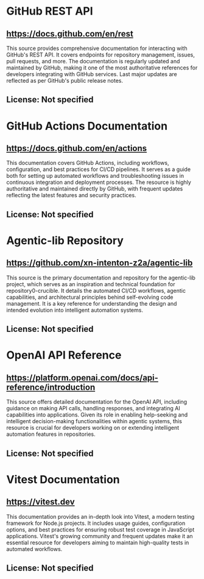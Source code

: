 # GitHub REST API
## https://docs.github.com/en/rest
This source provides comprehensive documentation for interacting with GitHub's REST API. It covers endpoints for repository management, issues, pull requests, and more. The documentation is regularly updated and maintained by GitHub, making it one of the most authoritative references for developers integrating with GitHub services. Last major updates are reflected as per GitHub's public release notes.
## License: Not specified

# GitHub Actions Documentation
## https://docs.github.com/en/actions
This documentation covers GitHub Actions, including workflows, configuration, and best practices for CI/CD pipelines. It serves as a guide both for setting up automated workflows and troubleshooting issues in continuous integration and deployment processes. The resource is highly authoritative and maintained directly by GitHub, with frequent updates reflecting the latest features and security practices.
## License: Not specified

# Agentic-lib Repository
## https://github.com/xn-intenton-z2a/agentic-lib
This source is the primary documentation and repository for the agentic-lib project, which serves as an inspiration and technical foundation for repository0-crucible. It details the automated CI/CD workflows, agentic capabilities, and architectural principles behind self-evolving code management. It is a key reference for understanding the design and intended evolution into intelligent automation systems.
## License: Not specified

# OpenAI API Reference
## https://platform.openai.com/docs/api-reference/introduction
This source offers detailed documentation for the OpenAI API, including guidance on making API calls, handling responses, and integrating AI capabilities into applications. Given its role in enabling help-seeking and intelligent decision-making functionalities within agentic systems, this resource is crucial for developers working on or extending intelligent automation features in repositories.
## License: Not specified

# Vitest Documentation
## https://vitest.dev
This documentation provides an in-depth look into Vitest, a modern testing framework for Node.js projects. It includes usage guides, configuration options, and best practices for ensuring robust test coverage in JavaScript applications. Vitest's growing community and frequent updates make it an essential resource for developers aiming to maintain high-quality tests in automated workflows.
## License: Not specified
